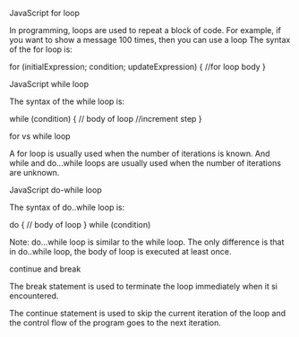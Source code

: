 JavaScript for loop

In programming, loops are used to repeat a block of code. For example, if you want to show a message 100 times, then you can use a loop The syntax of the for loop is:

for (initialExpression; condition; updateExpression) {
//for loop body
}

JavaScript while loop

The syntax of the while loop is:

while (condition) {
// body of loop
//increment step
}

for vs while loop

A for loop is usually used when the number of iterations is known. And while and do...while loops are usually used when the number of iterations are unknown.

JavaScript do-while loop

The syntax of do..while loop is:

do {
// body of loop
} while (condition)

Note: do...while loop is similar to the while loop. The only difference is that in do..while loop, the body of loop is executed at least once.

continue and break

The break statement is used to terminate the loop immediately when it si encountered.

The continue statement is used to skip the current iteration of the loop and the control flow of the program goes to the next iteration.
